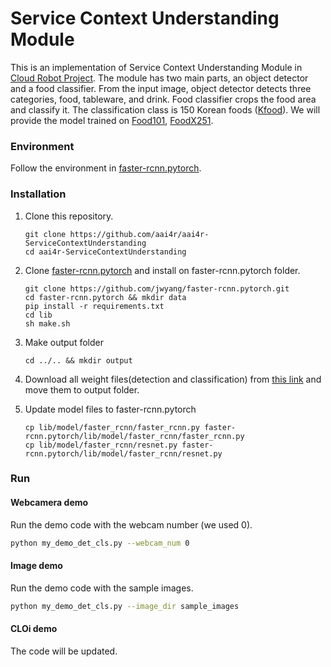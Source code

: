 # Service Context Understanding Module

This is an implementation of Service Context Understanding Module in [Cloud Robot Project](https://github.com/aai4r/aai4r-master).
The module has two main parts, an object detector and a food classifier.
From the input image, object detector detects three categories, food, tableware, and drink.
Food classifier crops the food area and classify it.
The classification class is 150 Korean foods ([Kfood](https://www.aihub.or.kr/)).
We will provide the model trained on [Food101](https://www.kaggle.com/dansbecker/food-101), [FoodX251](https://github.com/karansikka1/iFood_2019).

### Environment
Follow the environment in [faster-rcnn.pytorch](https://github.com/jwyang/faster-rcnn.pytorch).

### Installation

1. Clone this repository.
    ```
    git clone https://github.com/aai4r/aai4r-ServiceContextUnderstanding
    cd aai4r-ServiceContextUnderstanding
    ```

2. Clone [faster-rcnn.pytorch](https://github.com/jwyang/faster-rcnn.pytorch) and install on faster-rcnn.pytorch folder.
    ```
    git clone https://github.com/jwyang/faster-rcnn.pytorch.git
    cd faster-rcnn.pytorch && mkdir data
    pip install -r requirements.txt
    cd lib
    sh make.sh 
    ```

3. Make output folder
    ```
    cd ../.. && mkdir output
    ```

4. Download all weight files(detection and classification) from [this link](https://drive.google.com/drive/folders/1rT2DYaiywGt8gqdl2YGnd6RLP1rxZV9I?usp=sharing) and move them to output folder.

5. Update model files to faster-rcnn.pytorch
    ```
    cp lib/model/faster_rcnn/faster_rcnn.py faster-rcnn.pytorch/lib/model/faster_rcnn/faster_rcnn.py
    cp lib/model/faster_rcnn/resnet.py faster-rcnn.pytorch/lib/model/faster_rcnn/resnet.py
    ```
   
   
### Run
#### Webcamera demo

Run the demo code with the webcam number (we used 0).
   ```bash
   python my_demo_det_cls.py --webcam_num 0
   ```
   
#### Image demo

Run the demo code with the sample images.
   ```bash
   python my_demo_det_cls.py --image_dir sample_images
   ```
   
#### CLOi demo

The code will be updated.
